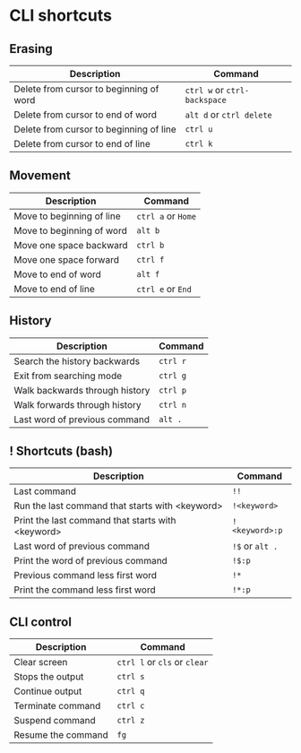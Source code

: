 # CLI shortcuts

## Erasing

| Description 				| Command 				|
|---------------------------------------|---------------------------------------|
| Delete from cursor to beginning of word | `ctrl w` or `ctrl-backspace`		|
| Delete from cursor to end of word	      | `alt d` or `ctrl delete`				|
| Delete from cursor to beginning of line	| `ctrl u`				|
| Delete from cursor to end of line	| `ctrl k`		|


## Movement

| Description 				| Command 				|
|---------------------------------------|---------------------------------------|
| Move to beginning of line             | `ctrl a`	or `Home`	|
| Move to beginning of word	        | `alt b`				|
| Move one space backward		| `ctrl b`				|
| Move one space forward	        | `ctrl f`		|
| Move to end of word		        | `alt f`		|
| Move to end of line                   | `ctrl e` or `End` |


## History

| Description 				| Command 				|
|---------------------------------------|---------------------------------------|
| Search the history backwards            | `ctrl r`	|
| Exit from searching mode            | `ctrl g`	|
| Walk backwards through history      | `ctrl p`  |
| Walk forwards through history       | `ctrl n`  |
| Last word of previous command       | `alt .`   |

## ! Shortcuts (bash)

| Description 				| Command 				|
|---------------------------------------|---------------------------------------|
| Last command            | `!!`	|
| Run the last command that starts with \<keyword\> | `!<keyword>`|
| Print the last command that starts with \<keyword\> | `!<keyword>:p`|
| Last word of previous command | `!$` or `alt .` |
| Print the word of previous command | `!$:p` |
| Previous command less first word | `!*` |
| Print the command less first word | `!*:p` |

## CLI control

| Description 				| Command 				|
|---------------------------------------|---------------------------------------|
| Clear screen            | `ctrl l` or `cls` or `clear`	|
| Stops the output            | `ctrl s`	|
| Continue output            | `ctrl q`	|
| Terminate command            | `ctrl c`	|
| Suspend command            | `ctrl z`	|
| Resume the command            | `fg`	|
